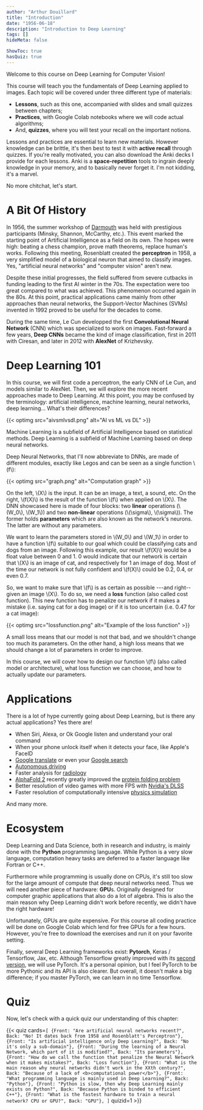 ```yaml
---
author: "Arthur Douillard"
title: "Introduction"
date: "1956-06-18"
description: "Introduction to Deep Learning"
tags: []
hideMeta: false

ShowToc: true
hasQuiz: true
---
```


Welcome to this course on Deep Learning for Computer Vision!

This course will teach you the fundamentals of Deep Learning applied to images. Each topic
will be covered under three different type of materials:

- **Lessons**, such as this one, accompanied with slides and small quizzes between chapters;
- **Practices**, with Google Colab notebooks where we will code actual algorithms;
- And, **quizzes**, where you will test your recall on the important notions.

Lessons and practices are essential to learn new materials. However knowledge can
be brittle, it's then best to test it with **active recall** through quizzes. If you're
really motivated, you can also download the Anki decks I provide for each lessons.
Anki is a **space-repetition** tools to ingrain deeply knowledge in your memory, and
to basically never forget it. I'm not kidding, it's a marvel.

No more chitchat, let's start.

# A Bit Of History

In 1956, the summer workshop of [Darmouth](https://en.wikipedia.org/wiki/Dartmouth_workshop) was held with
prestigious participants (Minsky, Shannon, McCarthy, etc.). This event marked the
starting point of Artificial Intelligence as a field on its own. The hopes were high: beating a chess champion, prove math theorems, replace human's works.
Following this meeting, Rosenblatt created the **perceptron** in 1958, a very simplified model of a biological neuron that aimed to classify images.
Yes, "artificial neural networks" and "computer vision" aren't new.

Despite these initial progresses, the field suffered from severe cutbacks in funding leading to the
first AI winter in the 70s. The expectation were too great compared to what was achieved. This phenomenon
occurred again in the 80s. At this point, practical applications came mainly from other approaches than
neural networks, the Support-Vector Machines (SVMs) invented in 1992 proved to be useful for the decades to come.

During the same time, Le Cun developped the first **Convolutional Neural Network** (CNN) which was specialized to
work on images. Fast-forward a few years, **Deep CNNs** became the kind of image classification, first in 2011 with Ciresan,
and later in 2012 with **AlexNet** of Krizhevsky.

# Deep Learning 101

In this course, we will first code a perceptron, the early CNN of Le Cun, and models similar to AlexNet.
Then, we will explore the more recent approaches made to Deep Learning. At this point, you may be confused by the terminology:
artificial intelligence, machine learning, neural networks, deep learning... What's their differences?

{{< optimg src="aivsmlvsdl.png" alt="AI vs ML vs DL" >}}


Machine Learning is a subfield of Artificial Intelligence based on statistical methods. Deep Learning is a subfield of Machine Learning based on deep neural networks.

Deep Neural Networks, that I'll now abbreviate to DNNs, are made of different modules, exactly like Legos and can be seen as a single function \\(f\\):

{{< optimg src="graph.png" alt="Computation graph" >}}


On the left, \\(X\\) is the input. It can be an image, a text, a sound, etc. On the
right, \\(f(X)\\) is the result of the function \\(f\\) when applied on \\(X\\).
The DNN showcased here is made of four blocks: two **linear** operations
(\\(W_0\\), \\(W_1\\)) and two **non-linear** operations (\\(\sigma\\), \\(\sigma\\)).
The former holds **parameters** which are also known as the network's neurons. The latter
are without any parameters.

We want to learn the parameters stored in \\(W_0\\) and \\(W_1\\) in order to have
a function \\(f\\) suitable to our goal which could be classifying cats and dogs from an image.
Following this example, our result \\(f(X)\\) would be a float value between 0 and 1. 0 would indicate
that our network is certain that \\(X\\) is an image of cat, and respectively for 1 an image of dog.
Most of the time our network is not fully confident and \\(f(X)\\) could be 0.2, 0.4, or even 0.7.

So, we want to make sure that \\(f\\) is as certain as possible ---and right-- given an image \\(X\\).
To do so, we need a **loss** function (also called cost function). This new function
has to penalize our network if it makes a mistake (i.e. saying cat for a dog image) or if it is
too uncertain (i.e. 0.47 for a cat image):

{{< optimg src="lossfunction.png" alt="Example of the loss function" >}}

A small loss means that our model is not that bad, and we shouldn't change too much
its parameters. On the other hand, a high loss means that we should change a lot of
parameters in order to improve.

In this course, we will cover how to design our function \\(f\\) (also called model or architecture), what loss function
we can choose, and how to actually update our parameters.

# Applications

There is a lot of hype currently going about Deep Learning, but is there any actual
applications? Yes there are!

- When Siri, Alexa, or Ok Google listen and understand your oral command
- When your phone unlock itself when it detects your face, like Apple's FaceID
- [Google translate](https://ai.googleblog.com/2020/06/recent-advances-in-google-translate.html) or even your [Google search](https://blog.google/products/search/search-language-understanding-bert/)
- [Autonomous driving](https://www.youtube.com/watch?v=hx7BXih7zx8)
- Faster analysis for [radiology](https://www.sciencedirect.com/science/article/pii/S0720048X19300919)
- [AlphaFold 2](https://deepmind.com/blog/article/alphafold-a-solution-to-a-50-year-old-grand-challenge-in-biology) recently greatly improved the [protein folding problem](https://rootsofprogress.org/alphafold-protein-folding-explainer)
- Better resolution of video games with more FPS with [Nvidia's DLSS](https://www.nvidia.com/fr-fr/geforce/technologies/dlss/)
- Faster resolution of computationally intensive [physics simulation](https://arxiv.org/abs/1910.07291)

And many more.

# Ecosystem

Deep Learning and Data Science, both in research and industry, is mainly done
with the **Python** programming language. While Python is a very slow language,
computation heavy tasks are deferred to a faster language like Fortran or C++.

Furthermore while programming is usually done on CPUs, it's still too slow
for the large amount of compute that deep neural networks need. Thus we will need
another piece of hardware: **GPU**s. Originally designed for computer graphic applications
that also do a lot of algebra. This is also the main reason why Deep Learning didn't
work before recently, we didn't have the right hardware!

Unfortunately, GPUs are quite expensive. For this course all coding practice will
be done on Google Colab which lend for free GPUs for a few hours. However, you're free
to download the exercises and run it on your favorite setting.

Finally, several Deep Learning frameworks exist: **Pytorch**, Keras / Tensorflow, Jax, etc.
Although Tensorflow greatly improved with its [second version](https://www.tensorflow.org/guide/effective_tf2),
we will use PyTorch. It's a personal opinion, but I feel PyTorch to be more Pythonic and
its API is also clearer. But overall, it doesn't make a big difference; if you master PyTorch,
we can learn in no time Tensorflow.

# Quiz

Now, let's check with a quick quiz our understanding of this chapter:

{{< quiz cards=`[
    {Front: "Are artificial neural networks recent?", Back: "No! It dates back from 1958 and Rosenblatt's Perceptron"},
    {Front: "Is artificial intelligence only Deep Learning?", Back: "No it's only a sub-domain"},
    {Front: "During the learning of a Neural Network, which part of it is modified?", Back: "Its parameters"},
    {Front: "How do we call the function that penalize the Neural Network when it makes mistakes?", Back: "Loss function"},
    {Front: "What is the main reason why neural networks didn't work in the XXth century?", Back: "Because of a lack of <b>computational power</b>"},
    {Front: "What programming language is mainly used in Deep Learning?", Back: "Python"},
    {Front: "Python is slow, then why Deep Learning mainly exists on Python?", Back: "Because Python is binded to efficient C++"},
    {Front: "What is the fastest hardware to train a neural network? CPU or GPU?", Back: "GPU"},
]` quizid=1 >}}
